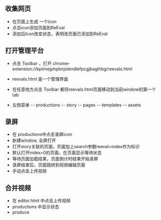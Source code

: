 ## 收集网页

- 在页面上生成 一个icon
- 点击icon添加页面到ReEval
- 添加后Icon改变状态，表明改页面已添加到ReEval

## 打开管理平台

- 点击 Toolbar ，打开 chrome-extension://kpiimejphpbnjolendlefpcgjbagihbg/reevals.html
- reevals.html 是一个管理界面
- 在任意地方点击 Toolbar 都将reevals.html页面移动到当前window的第一个tab

- 左侧菜单
-- productions 
-- story
-- pages
-- templates
-- assets

## 录屏

- 在 productions中点击录屏icon 
- 新建window, 全屏打开
- 打开story关联的页面，页面加上search参数reeval=index作为标识
- 默认打开index=0的页面，在页面显示等待状态
- 等待页面加载结束，页面倒计时结束开始录屏
- 录屏结束后，页面跳转到视频编辑页面
- 手动点击上传视频

## 合并视频

- 在 editor.html 中点击上传视频
- productions 中显示状态
- produce 
